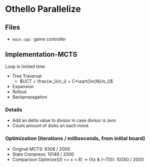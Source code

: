 # Othello Parallelize

## Files

* `main.cpp` : game controller

## Implementation-MCTS
Loop in limited time
* Tree Traversal
  * $UCT = \frac{w_i}{n_i} + C*\sqrt{\ln{N}/n_i}$
* Expansion
* Rollout
* Backpropagation

### Details

* Add an delta value to divisor in case divisor is zero
* Count amount of disks on each move

### Optimization (iterations / milliseconds, from initial board)
* Original MCTS: 8306 / 2000
* State Compress: 10146 / 2000
* Comparison Optimize((0 <= x < 8) -> (!(x & (~7)))): 10350 / 2000